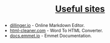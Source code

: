 # <a href="https://github.com/MilenKunchev/Test-repo" rel="Useful sites"><p align="center">Useful sites<p>
 </a>

* [dillinger.io] - Online Markdown Editor.
* [html-cleaner.com] - Word To HTML Converter.
* [docs.emmet.io] - Emmet Documentation.


[dillinger.io]: <https://dillinger.io/>
[html-cleaner.com]:<https://html-cleaner.com/>
[docs.emmet.io]: <https://docs.emmet.io/cheat-sheet/>
